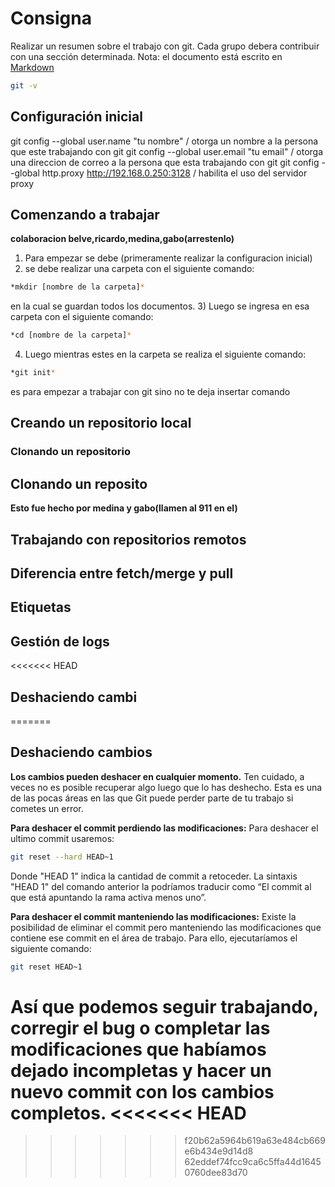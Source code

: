 # Consigna
Realizar un resumen sobre el trabajo con git. Cada grupo debera contribuir con una sección determinada. 
Nota: el documento está escrito en [Markdown](https://guides.github.com/features/mastering-markdown/)

```bash
git -v 
```


## Configuración inicial
git config --global user.name "tu nombre" / otorga un nombre a la persona que este trabajando con git 
git config --global user.email "tu email" / otorga una direccion de correo a la persona que esta trabajando con git 
git config --global http.proxy http://192.168.0.250:3128 / habilita el uso del servidor proxy 

## Comenzando a trabajar
 **colaboracion belve,ricardo,medina,gabo(arrestenlo)**
1) Para empezar se debe (primeramente realizar la configuracion inicial)
2) se debe realizar una carpeta con el siguiente comando: 
```bash
*mkdir [nombre de la carpeta]*
```
en la cual se guardan todos los documentos.
3) Luego se ingresa en esa carpeta con el siguiente comando: 
```bash
*cd [nombre de la carpeta]*
```
4) Luego mientras estes en la carpeta se realiza el siguiente comando:
```bash
*git init*
```
es para empezar a trabajar con git sino no te deja insertar comando

## Creando un repositorio local



### Clonando un repositorio

## Clonando un reposito

 **Esto fue hecho por medina y gabo(llamen al 911 en el)**


## Trabajando con repositorios remotos 



## Diferencia entre fetch/merge y pull


## Etiquetas

## Gestión de logs

<<<<<<< HEAD
## Deshaciendo cambi
=======
## Deshaciendo cambios
**Los cambios pueden deshacer en cualquier momento.**
Ten cuidado, a veces no es posible recuperar algo luego que lo has deshecho. Esta es una de las pocas áreas en las que Git puede perder parte de tu trabajo si cometes un error.

**Para deshacer el commit perdiendo las modificaciones:**
Para deshacer el ultimo commit usaremos:

```bash
git reset --hard HEAD~1
```
Donde "HEAD 1" indica la cantidad de commit a retoceder.
La sintaxis "HEAD 1" del comando anterior la podríamos traducir como “El commit al que está apuntando la rama activa menos uno”.

**Para deshacer el commit manteniendo las modificaciones:**
Existe la posibilidad de eliminar el commit pero manteniendo las modificaciones que contiene ese commit en el área de trabajo. 
Para ello, ejecutaríamos el siguiente comando: 

```bash
git reset HEAD~1 
```

Así que podemos seguir trabajando, corregir el bug o completar las modificaciones que habíamos dejado incompletas y hacer un nuevo commit con los cambios completos.
<<<<<<< HEAD
=======
>>>>>>> f20b62a5964b619a63e484cb669e6b434e9d14d8
>>>>>>> 62eddef74fcc9ca6c5ffa44d16450760dee83d70
